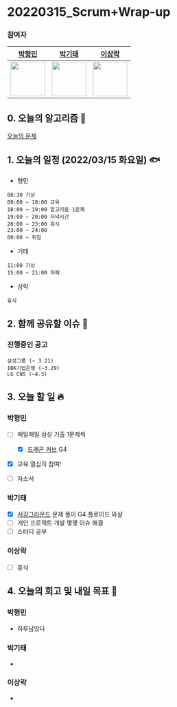 # 20220315_Scrum+Wrap-up

### 참여자

| [박형민](https://github.com/npnppn)  | [박기태](https://github.com/idiot-kitto)   | [이상락](https://github.com/SangRakee)  |
| :------: | :------: | :------:
|<img src="https://github.com/npnppn.png" width="80"> | <img src="https://github.com/idiot-kitto.png" width="80">|<img src="https://github.com/SangRakee.png" width="80">

## 0. 오늘의 알고리즘 🎈
[오늘의 문제](
https://github.com/tony9402/baekjoon/blob/main/picked.md) 


## 1. 오늘의 일정 (2022/03/15 화요일) 🐟

- 형민
```
08:30 기상
09:00 ~ 18:00 교육
18:00 ~ 19:00 알고리즘 1문제
19:00 ~ 20:00 저녁시간
20:00 ~ 23:00 휴식
23:00 ~ 24:00 
00:00 ~ 취침
```

- 기태
```
11:00 기상
15:00 ~ 21:00 까페
```

- 상락
```
휴식
```

## 2. 함께 공유할 이슈 💌



### 진행중인 공고
```
삼성그룹 (~ 3.21)
IBK기업은행 (~3.29)
LG CNS (~4.3)
```



## 3. 오늘 할 일 🔥



### 박형민
- [ ] 매일매일 삼성 기출 1문제씩
    - [x] [드래곤 커브](https://www.acmicpc.net/problem/15685) G4
- [x] 교육 열심히 참여!
- [ ] 자소서




### 박기태
- [x] [서강그라운드](https://www.acmicpc.net/problem/149389) 문제 풀이 G4 플로이드 와샬
- [ ] 개인 프로젝트 개발 몇몇 이슈 해결
- [ ] 스터디 공부

### 이상락
- [ ] 휴식




## 4. 오늘의 회고 및 내일 목표 🎈



### 박형민

- 하루남았다


### 박기태

- 


### 이상락

- 
